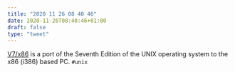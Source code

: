 ```yaml
---
title: "2020 11 26 08 40 46"
date: 2020-11-26T08:40:46+01:00
draft: false
type: "tweet"
---
```

[V7/x86](https://www.nordier.com/) is a port of the Seventh Edition of the UNIX operating system to the x86 (i386) based PC. `#unix`
